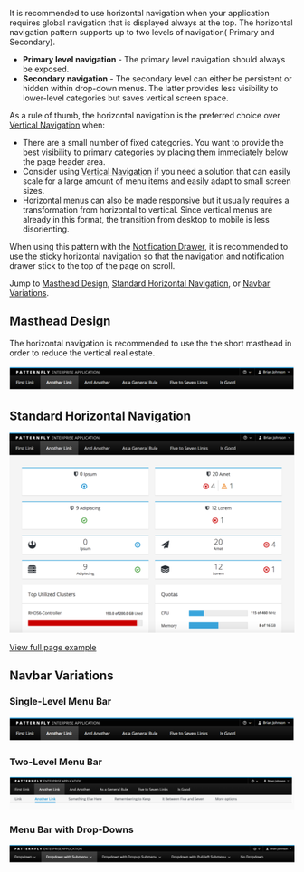 It is recommended to use horizontal navigation when your application requires global navigation that is displayed always at the top.
The horizontal navigation pattern supports up to two levels of navigation( Primary and Secondary).

* **Primary level navigation** - The primary level navigation should always be exposed.
* **Secondary navigation** - The secondary level can either be persistent or hidden within drop-down menus. The latter provides less visibility to lower-level categories but saves vertical screen space.

As a rule of thumb, the horizontal navigation is the preferred choice over [Vertical Navigation](http://www.patternfly.org/pattern-library/navigation/vertical-navigation/) when:
* There are a small number of fixed categories. You want to provide the best visibility to primary categories by placing them immediately below the page header area.
* Consider using [Vertical Navigation](http://www.patternfly.org/pattern-library/navigation/vertical-navigation/) if you need a solution that can easily scale for a large amount of menu items and easily adapt to small screen sizes.
* Horizontal menus can also be made responsive but it usually requires a transformation from horizontal to vertical. Since vertical menus are already in this format, the transition from desktop to mobile is less disorienting.

When using this pattern with the [Notification Drawer](http://www.patternfly.org/pattern-library/communication/notification-drawer/#/api), it is recommended to use the sticky horizontal navigation so that the navigation and notification drawer stick to the top of the page on scroll.

Jump to [Masthead Design](#masthead-design), [Standard Horizontal Navigation](#standard-horizontal-navigation), or [Navbar Variations](#navbar-variations).

## Masthead Design
The horizontal navigation is recommended to use the the short masthead in order to reduce the vertical real estate.

![Masthead](img/masthead-horizontal@2x.png)

## Standard Horizontal Navigation
![Standard Horizontal Navigation](img/standard-horizontal-navigation.png)

[View full page example](http://www.patternfly.org/pattern-library/navigation/horizontal-navigation/horizontal-navigation.html)

## Navbar Variations

### Single-Level Menu Bar
![Single Level Menu Bar](img/masthead-horizontal@2x.png)

### Two-Level Menu Bar
![Two Level Menu Bar](img/menu-bar-two-level@2x.png)


### Menu Bar with Drop-Downs
![Menu Bar with drop downs](img/menu-bar-drop-downs.png)
